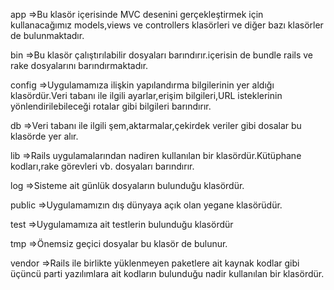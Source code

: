 app =>Bu klasör içerisinde MVC desenini gerçekleştirmek için kullanacağımız models,views ve controllers klasörleri ve diğer bazı klasörler de bulunmaktadır.

bin =>Bu klasör çalıştırılabilir dosyaları barındırır.içerisin de bundle rails ve rake dosyalarını barındırmaktadır.

config =>Uygulamamıza ilişkin yapılandırma bilgilerinin yer aldığı klasördür.Veri tabanı ile ilgili ayarlar,erişim bilgileri,URL isteklerinin yönlendirilebileceği rotalar gibi bilgileri barındırır.

db =>Veri tabanı ile ilgili şem,aktarmalar,çekirdek veriler gibi dosalar bu klasörde yer alır.

lib =>Rails uygulamalarından nadiren kullanılan bir klasördür.Kütüphane kodları,rake görevleri vb. dosyaları barındırır.

log =>Sisteme ait günlük dosyaların bulunduğu klasördür.

public =>Uygulamamızın dış dünyaya açık olan yegane klasörüdür.

test =>Uygulamamıza ait testlerin bulunduğu klasördür

tmp =>Önemsiz geçici dosyalar bu klasör de bulunur.

vendor =>Rails ile birlikte yüklenmeyen paketlere ait kaynak kodlar gibi üçüncü parti yazılımlara ait kodların bulunduğu nadir kullanılan bir klasördür.
